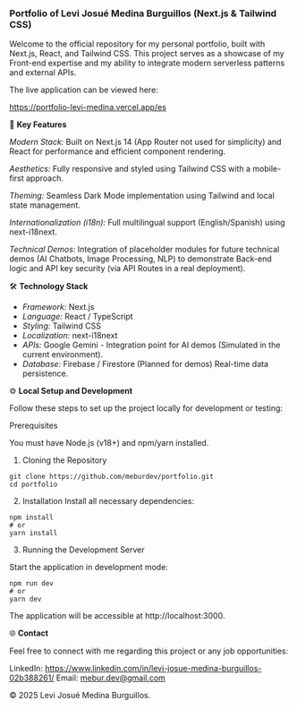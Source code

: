 ### Portfolio of Levi Josué Medina Burguillos (Next.js & Tailwind CSS)

Welcome to the official repository for my personal portfolio, built with Next.js, React, and Tailwind CSS. This project serves as a showcase of my Front-end expertise and my ability to integrate modern serverless patterns and external APIs.

The live application can be viewed here: 

https://portfolio-levi-medina.vercel.app/es


🚀 **Key Features**

*Modern Stack:* Built on Next.js 14 (App Router not used for simplicity) and React for performance and efficient component rendering.

*Aesthetics:* Fully responsive and styled using Tailwind CSS with a mobile-first approach.

*Theming:* Seamless Dark Mode implementation using Tailwind and local state management.

*Internationalization (i18n):* Full multilingual support (English/Spanish) using next-i18next.

*Technical Demos:* Integration of placeholder modules for future technical demos (AI Chatbots, Image Processing, NLP) to demonstrate Back-end logic and API key security (via API Routes in a real deployment).

🛠️ **Technology Stack**

- *Framework:* Next.js
- *Language:* React / TypeScript
- *Styling:* Tailwind CSS
- *Localization:* next-i18next
- *APIs:* Google Gemini - Integration point for AI demos (Simulated in the current environment).
- *Database:* Firebase / Firestore (Planned for demos) Real-time data persistence.

⚙️ **Local Setup and Development**

Follow these steps to set up the project locally for development or testing:

Prerequisites

You must have Node.js (v18+) and npm/yarn installed.

1. Cloning the Repository
```
git clone https://github.com/meburdev/portfolio.git
cd portfolio
```



2. Installation
Install all necessary dependencies:

```
npm install 
# or 
yarn install
```


3. Running the Development Server

Start the application in development mode:

```
npm run dev
# or
yarn dev
```

The application will be accessible at http://localhost:3000.

🌐 **Contact**

Feel free to connect with me regarding this project or any job opportunities:

LinkedIn: https://www.linkedin.com/in/levi-josue-medina-burguillos-02b388261/
Email: mebur.dev@gmail.com

© 2025 Levi Josué Medina Burguillos.
